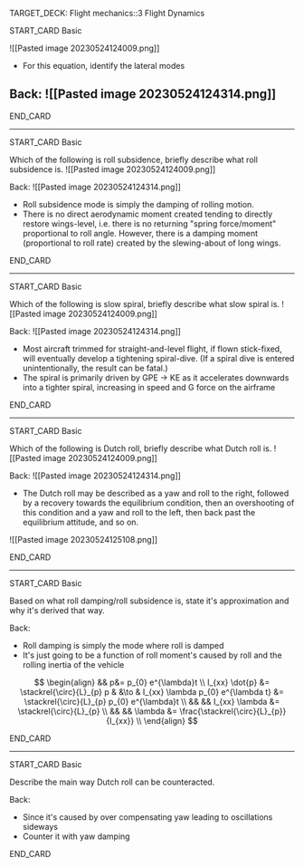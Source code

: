 TARGET_DECK: Flight mechanics::3 Flight Dynamics



START_CARD
Basic

![[Pasted image 20230524124009.png]]

- For this equation, identify the lateral modes

Back: 
![[Pasted image 20230524124314.png]]
- 
<!--ID: 1684936861095-->
END_CARD


--------

START_CARD
Basic

Which of the following is roll subsidence, briefly describe what roll subsidence is.
![[Pasted image 20230524124009.png]]

Back: 
![[Pasted image 20230524124314.png]]

- Roll subsidence mode is simply the damping of rolling motion. 
- There is no direct aerodynamic moment created tending to directly restore wings-level, i.e. there is no returning "spring force/moment" proportional to roll angle. However, there is a damping moment (proportional to roll rate) created by the slewing-about of long wings.
<!--ID: 1684936861112-->
END_CARD



--------

START_CARD
Basic

Which of the following is slow spiral, briefly describe what slow spiral is.
![[Pasted image 20230524124009.png]]

Back: 
![[Pasted image 20230524124314.png]]

- Most aircraft trimmed for straight-and-level flight, if flown stick-fixed, will eventually develop a tightening spiral-dive. (If a spiral dive is entered unintentionally, the result can be fatal.)
- The spiral is primarily driven by GPE -> KE as it accelerates downwards into a tighter spiral, increasing in speed and G force on the airframe
<!--ID: 1684936861120-->
END_CARD


--------

START_CARD
Basic



Which of the following is  Dutch roll, briefly describe what Dutch roll is.
![[Pasted image 20230524124009.png]]

Back: 
![[Pasted image 20230524124314.png]]

- The Dutch roll may be described as a yaw and roll to the right, followed by a recovery towards the equilibrium condition, then an overshooting of this condition and a yaw and roll to the left, then back past the equilibrium attitude, and so on. 

![[Pasted image 20230524125108.png]]
<!--ID: 1684936861129-->
END_CARD


--------

START_CARD
Basic

Based on what roll damping/roll subsidence is, state it's approximation and why it's derived that way.

Back: 
- Roll damping is simply the mode where roll is damped
- It's just going to be a function of roll moment's caused by roll and the rolling inertia of the vehicle

$$ \begin{align}
&& p&= p_{0} e^{\lambda}t \\
I_{xx} \dot{p} &= \stackrel{\circ}{L}_{p} p & &\to & I_{xx} \lambda p_{0} e^{\lambda t} &= \stackrel{\circ}{L}_{p} p_{0} e^{\lambda}t \\
&& && I_{xx} \lambda   &= \stackrel{\circ}{L}_{p}  \\
&& &&  \lambda   &= \frac{\stackrel{\circ}{L}_{p}}{I_{xx}} \\
\end{align} $$
<!--ID: 1684936861136-->
END_CARD


--------

START_CARD
Basic

Describe the main way Dutch roll can be counteracted.

Back: 
- Since it's caused by over compensating yaw leading to oscillations sideways
- Counter it with yaw damping
<!--ID: 1684936861145-->
END_CARD





